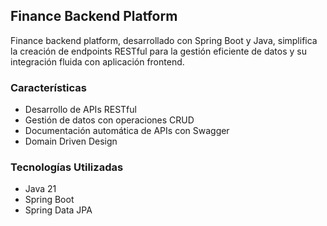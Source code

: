 ## Finance Backend Platform
Finance backend platform, desarrollado con Spring Boot y Java,
simplifica la creación de endpoints RESTful para la gestión
eficiente de datos y su integración fluida con aplicación frontend.

### Características

- Desarrollo de APIs RESTful
- Gestión de datos con operaciones CRUD
- Documentación automática de APIs con Swagger
- Domain Driven Design

### Tecnologías Utilizadas

- Java 21
- Spring Boot
- Spring Data JPA